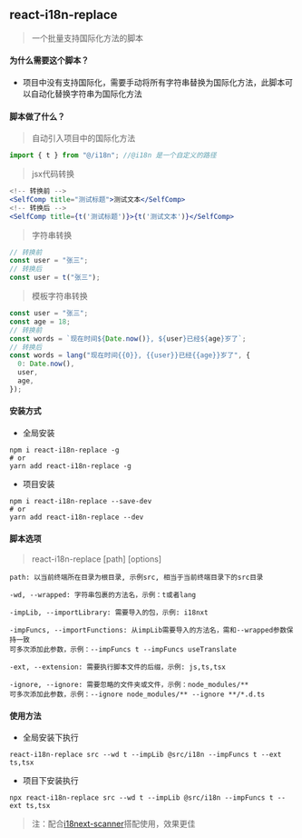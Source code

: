 ## react-i18n-replace

> 一个批量支持国际化方法的脚本

#### 为什么需要这个脚本？

- 项目中没有支持国际化，需要手动将所有字符串替换为国际化方法，此脚本可以自动化替换字符串为国际化方法

#### 脚本做了什么？

> 自动引入项目中的国际化方法

```js
import { t } from "@/i18n"; //@i18n 是一个自定义的路径
```

> jsx代码转换

```jsx
<!-- 转换前 -->
<SelfComp title="测试标题">测试文本</SelfComp>
<!-- 转换后 -->
<SelfComp title={t('测试标题')}>{t('测试文本')}</SelfComp>
```

> 字符串转换

```js
// 转换前
const user = "张三";
// 转换后
const user = t("张三");
```

> 模板字符串转换

```js
const user = "张三";
const age = 18;
// 转换前
const words = `现在时间${Date.now()}, ${user}已经${age}岁了`;
// 转换后
const words = lang("现在时间{{0}}, {{user}}已经{{age}}岁了", {
  0: Date.now(),
  user,
  age,
});

```

#### 安装方式

- 全局安装

```shell
npm i react-i18n-replace -g
# or
yarn add react-i18n-replace -g
```

- 项目安装

```shell
npm i react-i18n-replace --save-dev
# or
yarn add react-i18n-replace --dev
```

#### 脚本选项

> react-i18n-replace [path] [options]

```
path: 以当前终端所在目录为根目录, 示例src, 相当于当前终端目录下的src目录

-wd, --wrapped: 字符串包裹的方法名，示例：t或者lang

-impLib, --importLibrary: 需要导入的包，示例: i18nxt

-impFuncs, --importFunctions: 从impLib需要导入的方法名，需和--wrapped参数保持一致
可多次添加此参数，示例：--impFuncs t --impFuncs useTranslate

-ext, --extension: 需要执行脚本文件的后缀，示例: js,ts,tsx

-ignore, --ignore: 需要忽略的文件夹或文件，示例：node_modules/**
可多次添加此参数，示例：--ignore node_modules/** --ignore **/*.d.ts
```

#### 使用方法

- 全局安装下执行

```
react-i18n-replace src --wd t --impLib @src/i18n --impFuncs t --ext ts,tsx
```

- 项目下安装执行

```
npx react-i18n-replace src --wd t --impLib @src/i18n --impFuncs t --ext ts,tsx
```

> 注：配合[i18next-scanner](https://github.com/i18next/i18next-scanner)搭配使用，效果更佳
